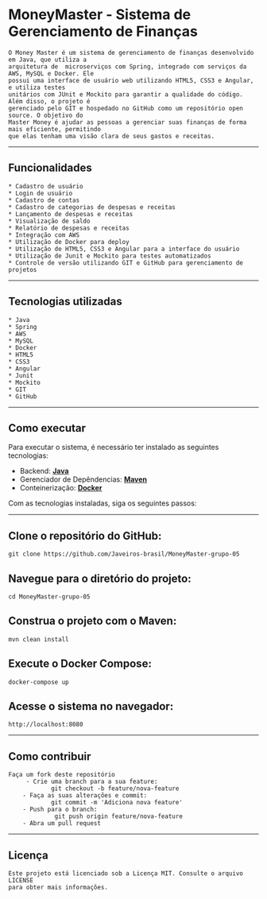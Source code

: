 # MoneyMaster - Sistema de Gerenciamento de Finanças
    O Money Master é um sistema de gerenciamento de finanças desenvolvido em Java, que utiliza a 
    arquitetura de  microserviços com Spring, integrado com serviços da AWS, MySQL e Docker. Ele 
    possui uma interface de usuário web utilizando HTML5, CSS3 e Angular, e utiliza testes 
    unitários com JUnit e Mockito para garantir a qualidade do código. Além disso, o projeto é 
    gerenciado pelo GIT e hospedado no GitHub como um repositório open source. O objetivo do 
    Master Money é ajudar as pessoas a gerenciar suas finanças de forma mais eficiente, permitindo
    que elas tenham uma visão clara de seus gastos e receitas.
---

## Funcionalidades
    * Cadastro de usuário
    * Login de usuário
    * Cadastro de contas
    * Cadastro de categorias de despesas e receitas
    * Lançamento de despesas e receitas
    * Visualização de saldo
    * Relatório de despesas e receitas
    * Integração com AWS
    * Utilização de Docker para deploy
    * Utilização de HTML5, CSS3 e Angular para a interface do usuário
    * Utilização de Junit e Mockito para testes automatizados
    * Controle de versão utilizando GIT e GitHub para gerenciamento de projetos  
---
## Tecnologias utilizadas
    * Java
    * Spring
    * AWS
    * MySQL
    * Docker
    * HTML5
    * CSS3
    * Angular
    * Junit
    * Mockito
    * GIT
    * GitHub
---
## Como executar
Para executar o sistema, é necessário ter instalado as seguintes tecnologias:

- Backend: **[Java](https://openjdk.java.net/install/)**
- Gerenciador de Depêndencias: **[Maven](https://maven.apache.org/download.cgi)**
- Conteinerização: **[Docker](https://docs.docker.com/get-docker/)**

Com as tecnologias instaladas, siga os seguintes passos:

---
## Clone o repositório do GitHub:

```
git clone https://github.com/Javeiros-brasil/MoneyMaster-grupo-05
```

## Navegue para o diretório do projeto:
```
cd MoneyMaster-grupo-05
```
## Construa o projeto com o Maven:
```
mvn clean install
```
## Execute o Docker Compose:
```
docker-compose up
```
## Acesse o sistema no navegador:
```
http://localhost:8080
```
---

## Como contribuir
    Faça um fork deste repositório
         - Crie uma branch para a sua feature: 
                git checkout -b feature/nova-feature
        - Faça as suas alterações e commit: 
                git commit -m 'Adiciona nova feature'
        - Push para o branch: 
                 git push origin feature/nova-feature
        - Abra um pull request

---
## Licença
    Este projeto está licenciado sob a Licença MIT. Consulte o arquivo LICENSE
    para obter mais informações.
